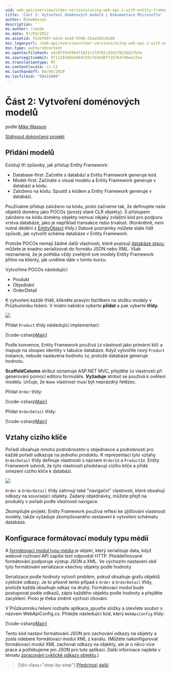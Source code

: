 ```yaml
---
uid: web-api/overview/older-versions/using-web-api-1-with-entity-framework-5/using-web-api-with-entity-framework-part-2
title: 'Část 2: Vytvoření doménových modelů | Dokumentace Microsoftu'
author: MikeWasson
description: ''
ms.author: riande
ms.date: 07/03/2012
ms.assetid: fe3ef85f-bdc6-4e10-9768-25aa565c01d0
msc.legacyurl: /web-api/overview/older-versions/using-web-api-1-with-entity-framework-5/using-web-api-with-entity-framework-part-2
msc.type: authoredcontent
ms.openlocfilehash: e4c0f3fe596471921c174762c83d1f013b42fb3e
ms.sourcegitcommit: 0f1119340e4464720cfd16d0ff15764746ea1fea
ms.translationtype: MT
ms.contentlocale: cs-CZ
ms.lasthandoff: 04/09/2019
ms.locfileid: "59415008"
---
```

# <a name="part-2-creating-the-domain-models"></a>Část 2: Vytvoření doménových modelů

podle [Mike Wasson](https://github.com/MikeWasson)

[Stáhnout dokončený projekt](http://code.msdn.microsoft.com/ASP-NET-Web-API-with-afa30545)

## <a name="add-models"></a>Přidání modelů

Existují tři způsoby, jak přístup Entity Framework:

- Database-first: Začněte s databází a Entity Framework generuje kód.
- Model-first: Začínáte s visual modelu a Entity Framework generuje v databázi a kódu.
- Založeno na kódu: Spustit s kódem a Entity Framework generuje v databázi.

Používáme přístup založeno na kódu, proto začneme tak, že definujete naše objektů domény jako POCOs (prostý staré CLR objekty). S přístupem založeno na kódu domény objekty nemusí nějaký zvláštní kód pro podporu vrstva databáze, jako je například transakce nebo trvalost. (Konkrétně, není nutné dědění z [EntityObject](https://msdn.microsoft.com/library/system.data.objects.dataclasses.entityobject.aspx) třídy.) Datové poznámky můžete stále řídit způsob, jak vytvořit schéma databáze v Entity Framework.

Protože POCOs nemají žádné další vlastnosti, které popisují [databáze stavu](https://msdn.microsoft.com/library/system.data.entitystate.aspx), můžete je snadno serializovat do formátu JSON nebo XML. Však neznamená, že je potřeba vždy zveřejnit své modely Entity Framework přímo na klienty, jak uvidíme dále v tomto kurzu.

Vytvoříme POCOs následující:

- Produkt
- Objednání
- OrderDetail

K vytvoření každé třídě, klikněte pravým tlačítkem na složku modely v Průzkumníku řešení. V místní nabídce vyberte **přidat** a pak vyberte **třídy.**

![](using-web-api-with-entity-framework-part-2/_static/image1.png)

Přidat `Product` třídy následující implementaci:

[!code-csharp[Main](using-web-api-with-entity-framework-part-2/samples/sample1.cs)]

Podle konvence, Entity Framework používá `Id` vlastnost jako primární klíč a mapuje na sloupec identity v tabulce databáze. Když vytvoříte nový `Product` instance, nebude nastavena hodnotu `Id`, protože databáze generuje hodnotu.

**ScaffoldColumn** atribut oznamuje ASP.NET MVC, přejděte `Id` vlastnosti při generování pomocí editoru formuláře. **Vyžaduje** atribut se používá k ověření modelu. Určuje, že `Name` vlastnost musí být neprázdný řetězec.

Přidat `Order` třídy:

[!code-csharp[Main](using-web-api-with-entity-framework-part-2/samples/sample2.cs)]

Přidat `OrderDetail` třídy:

[!code-csharp[Main](using-web-api-with-entity-framework-part-2/samples/sample3.cs)]

## <a name="foreign-key-relations"></a>Vztahy cizího klíče

Pořadí obsahuje mnoho podrobnostmi o objednávce a podrobnosti pro každé pořadí odkazuje na jednoho produktu. K reprezentaci tyto vztahy `OrderDetail` třídy definuje vlastnosti s názvem `OrderId` a `ProductId`. Entity Framework odvodí, že tyto vlastnosti představují cizího klíče a přidá omezení cizího klíče k databázi.

![](using-web-api-with-entity-framework-part-2/_static/image2.png)

`Order` a `OrderDetail` třídy zahrnují také "navigační" vlastnosti, které obsahují odkazy na související objekty. Zadaný objednávky, můžete přejít na produkty v pořadí podle vlastnosti navigace.

Zkompilujte projekt. Entity Framework používá reflexi ke zjišťování vlastností modely, takže vyžaduje zkompilovaného sestavení k vytvoření schématu databáze.

## <a name="configure-the-media-type-formatters"></a>Konfigurace formátovací moduly typu médií

A [formátovací modul typu média](../../formats-and-model-binding/media-formatters.md) je objekt, který serializuje data, když webové rozhraní API zapíše text odpovědi HTTP. Předdefinované formátování podporuje výstup JSON a XML. Ve výchozím nastavení obě tyto formátování serializace všechny objekty podle hodnoty.

Serializace podle hodnoty vytvoří problém, pokud obsahuje grafu objektů cyklické odkazy. Je to přesně tento případ s `Order` a `OrderDetail` třídy, protože každá obsahuje odkaz na druhý. Formátovací modul bude postupovat podle odkazů, zápis každého objektu podle hodnoty a přejděte zacyklení. Proto je třeba změnit výchozí chování.

V Průzkumníku řešení rozbalte aplikace\_spusťte složky a otevřete soubor s názvem WebApiConfig.cs. Přidejte následující kód, který `WebApiConfig` třídy:

[!code-csharp[Main](using-web-api-with-entity-framework-part-2/samples/sample4.cs?highlight=11)]

Tento kód nastaví formátování JSON pro zachování odkazy na objekty a zcela odebere formátovací modul XML z kanálu. (Můžete nakonfigurovat formátovací modul XML zachovat odkazy na objekty, ale je o něco více práce a potřebujeme jen JSON pro tuto aplikaci. Další informace najdete v tématu [zpracování cyklické odkazy objektu](../../formats-and-model-binding/json-and-xml-serialization.md#handling_circular_object_references).)

> [!div class="step-by-step"]
> [Předchozí](using-web-api-with-entity-framework-part-1.md)
> [další](using-web-api-with-entity-framework-part-3.md)
